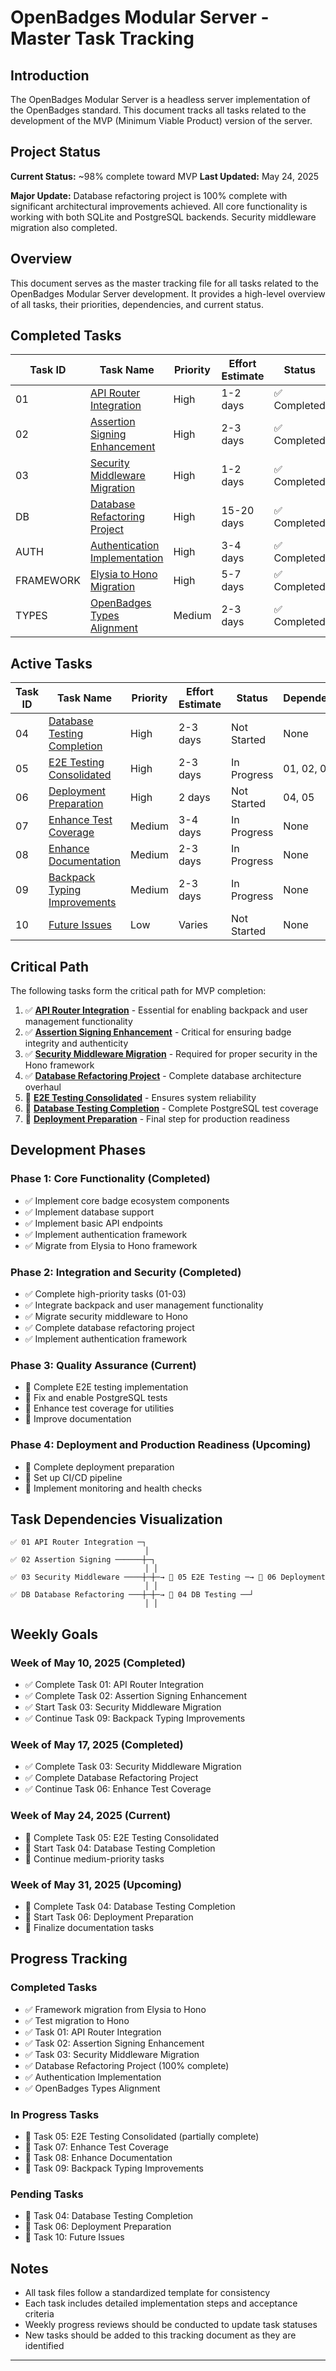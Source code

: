 # OpenBadges Modular Server - Master Task Tracking

## Introduction

The OpenBadges Modular Server is a headless server implementation of the OpenBadges standard. This document tracks all tasks related to the development of the MVP (Minimum Viable Product) version of the server.

## Project Status

**Current Status:** ~98% complete toward MVP
**Last Updated:** May 24, 2025

**Major Update:** Database refactoring project is 100% complete with significant architectural improvements achieved. All core functionality is working with both SQLite and PostgreSQL backends. Security middleware migration also completed.

## Overview

This document serves as the master tracking file for all tasks related to the OpenBadges Modular Server development. It provides a high-level overview of all tasks, their priorities, dependencies, and current status.

## Completed Tasks

| Task ID | Task Name | Priority | Effort Estimate | Status | Completion Date |
|---------|-----------|----------|----------------|--------|-----------------|
| 01 | [API Router Integration](./completed/01_api_router_integration.md) | High | 1-2 days | ✅ Completed | May 2025 |
| 02 | [Assertion Signing Enhancement](./completed/02_assertion_signing_enhancement.md) | High | 2-3 days | ✅ Completed | May 2025 |
| 03 | [Security Middleware Migration](./completed/02_security_middleware_migration.md) | High | 1-2 days | ✅ Completed | May 2025 |
| DB | [Database Refactoring Project](./database-project-roadmap-consolidated.md) | High | 15-20 days | ✅ Completed | May 2025 |
| AUTH | [Authentication Implementation](./completed/01_authentication_implementation.md) | High | 3-4 days | ✅ Completed | May 2025 |
| FRAMEWORK | [Elysia to Hono Migration](./completed/migrate-elysia-to-hono.md) | High | 5-7 days | ✅ Completed | May 2025 |
| TYPES | [OpenBadges Types Alignment](./completed/openbadges-types-alignment.md) | Medium | 2-3 days | ✅ Completed | May 2025 |

## Active Tasks

| Task ID | Task Name | Priority | Effort Estimate | Status | Dependencies |
|---------|-----------|----------|----------------|--------|--------------|
| 04 | [Database Testing Completion](./todo/03_database_testing_completion.md) | High | 2-3 days | Not Started | None |
| 05 | [E2E Testing Consolidated](./todo/05_e2e_testing_consolidated.md) | High | 2-3 days | In Progress | 01, 02, 03 |
| 06 | [Deployment Preparation](./todo/04_deployment_preparation.md) | High | 2 days | Not Started | 04, 05 |
| 07 | [Enhance Test Coverage](./todo/04_enhance_test_coverage.md) | Medium | 3-4 days | In Progress | None |
| 08 | [Enhance Documentation](./todo/05_enhance_documentation.md) | Medium | 2-3 days | In Progress | None |
| 09 | [Backpack Typing Improvements](./todo/backpack-typing-improvements.md) | Medium | 2-3 days | In Progress | None |
| 10 | [Future Issues](./todo/future-issues.md) | Low | Varies | Not Started | None |

## Critical Path

The following tasks form the critical path for MVP completion:

1. ✅ **[API Router Integration](./completed/01_api_router_integration.md)** - Essential for enabling backpack and user management functionality
2. ✅ **[Assertion Signing Enhancement](./completed/02_assertion_signing_enhancement.md)** - Critical for ensuring badge integrity and authenticity
3. ✅ **[Security Middleware Migration](./completed/02_security_middleware_migration.md)** - Required for proper security in the Hono framework
4. ✅ **[Database Refactoring Project](./database-project-roadmap-consolidated.md)** - Complete database architecture overhaul
5. 🔄 **[E2E Testing Consolidated](./todo/05_e2e_testing_consolidated.md)** - Ensures system reliability
6. 🔄 **[Database Testing Completion](./todo/03_database_testing_completion.md)** - Complete PostgreSQL test coverage
7. 🔄 **[Deployment Preparation](./todo/04_deployment_preparation.md)** - Final step for production readiness

## Development Phases

### Phase 1: Core Functionality (Completed)
- ✅ Implement core badge ecosystem components
- ✅ Implement database support
- ✅ Implement basic API endpoints
- ✅ Implement authentication framework
- ✅ Migrate from Elysia to Hono framework

### Phase 2: Integration and Security (Completed)
- ✅ Complete high-priority tasks (01-03)
- ✅ Integrate backpack and user management functionality
- ✅ Migrate security middleware to Hono
- ✅ Complete database refactoring project
- ✅ Implement authentication framework

### Phase 3: Quality Assurance (Current)
- 🔄 Complete E2E testing implementation
- 🔄 Fix and enable PostgreSQL tests
- 🔄 Enhance test coverage for utilities
- 🔄 Improve documentation

### Phase 4: Deployment and Production Readiness (Upcoming)
- 🔄 Complete deployment preparation
- 🔄 Set up CI/CD pipeline
- 🔄 Implement monitoring and health checks

## Task Dependencies Visualization

```text
✅ 01 API Router Integration ─┐
                              │
✅ 02 Assertion Signing ──────┼─┐
                              │ │
✅ 03 Security Middleware ────┼─┼─→ 🔄 05 E2E Testing ─→ 🔄 06 Deployment
                              │ │
✅ DB Database Refactoring ───┼─┼─→ 🔄 04 DB Testing ──┘
                              │ │
```

## Weekly Goals

### Week of May 10, 2025 (Completed)
- ✅ Complete Task 01: API Router Integration
- ✅ Complete Task 02: Assertion Signing Enhancement
- ✅ Start Task 03: Security Middleware Migration
- ✅ Continue Task 09: Backpack Typing Improvements

### Week of May 17, 2025 (Completed)
- ✅ Complete Task 03: Security Middleware Migration
- ✅ Complete Database Refactoring Project
- ✅ Continue Task 06: Enhance Test Coverage

### Week of May 24, 2025 (Current)
- 🔄 Complete Task 05: E2E Testing Consolidated
- 🔄 Start Task 04: Database Testing Completion
- 🔄 Continue medium-priority tasks

### Week of May 31, 2025 (Upcoming)
- 🔄 Complete Task 04: Database Testing Completion
- 🔄 Start Task 06: Deployment Preparation
- 🔄 Finalize documentation tasks

## Progress Tracking

### Completed Tasks
- ✅ Framework migration from Elysia to Hono
- ✅ Test migration to Hono
- ✅ Task 01: API Router Integration
- ✅ Task 02: Assertion Signing Enhancement
- ✅ Task 03: Security Middleware Migration
- ✅ Database Refactoring Project (100% complete)
- ✅ Authentication Implementation
- ✅ OpenBadges Types Alignment

### In Progress Tasks
- 🔄 Task 05: E2E Testing Consolidated (partially complete)
- 🔄 Task 07: Enhance Test Coverage
- 🔄 Task 08: Enhance Documentation
- 🔄 Task 09: Backpack Typing Improvements

### Pending Tasks
- 🔄 Task 04: Database Testing Completion
- 🔄 Task 06: Deployment Preparation
- 🔄 Task 10: Future Issues

## Notes

- All task files follow a standardized template for consistency
- Each task includes detailed implementation steps and acceptance criteria
- Weekly progress reviews should be conducted to update task statuses
- New tasks should be added to this tracking document as they are identified

---
